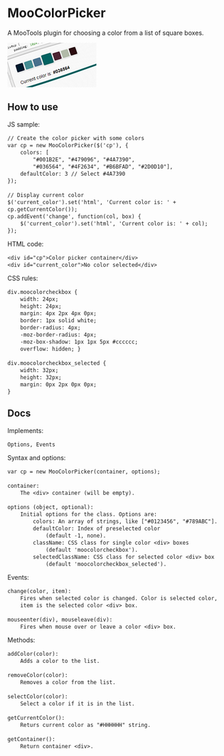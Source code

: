 MooColorPicker
==============

A MooTools plugin for choosing a color from a list of square boxes.

![Screenshot](http://github.com/lorenzos/MooColorPicker/raw/master/Graphics/logo.png)


How to use
----------

JS sample:

	// Create the color picker with some colors
	var cp = new MooColorPicker($('cp'), {
		colors: [
			"#001B2E", "#479096", "#4A7390",
			"#036564", "#4F2634", "#B6BFAD", "#2D0D10"],
		defaultColor: 3 // Select #4A7390
	});

	// Display current color
	$('current_color').set('html', 'Current color is: ' + cp.getCurrentColor());
	cp.addEvent('change', function(col, box) {
		$('current_color').set('html', 'Current color is: ' + col);
	});
	
HTML code:

	<div id="cp">Color picker container</div>
	<div id="current_color">No color selected</div>
	
CSS rules:
	
	div.moocolorcheckbox {
		width: 24px;
		height: 24px;
		margin: 4px 2px 4px 0px;
		border: 1px solid white;
		border-radius: 4px;
		-moz-border-radius: 4px;
		-moz-box-shadow: 1px 1px 5px #cccccc;
		overflow: hidden; }

	div.moocolorcheckbox_selected {
		width: 32px;
		height: 32px;
		margin: 0px 2px 0px 0px;
	}


Docs
----------

Implements:

	Options, Events

Syntax and options:

	var cp = new MooColorPicker(container, options);
	
	container: 
		The <div> container (will be empty).
	
	options (object, optional): 
		Initial options for the class. Options are:
			colors: An array of strings, like ["#0123456", "#789ABC"].
			defaultColor: Index of preselected color 
				(default -1, none).
			className: CSS class for single color <div> boxes 
				(default 'moocolorcheckbox').
			selectedClassName: CSS class for selected color <div> box 
				(default 'moocolorcheckbox_selected').

Events:

	change(color, item): 
		Fires when selected color is changed. Color is selected color, 
		item is the selected color <div> box.
	
	mouseenter(div), mouseleave(div):
		Fires when mouse over or leave a color <div> box.

Methods:

	addColor(color): 
		Adds a color to the list.
	
	removeColor(color): 
		Removes a color from the list.
	
	selectColor(color): 
		Select a color if it is in the list.
	
	getCurrentColor():
		Returs current color as "#HHHHHH" string.
	
	getContainer():
		Return container <div>.
